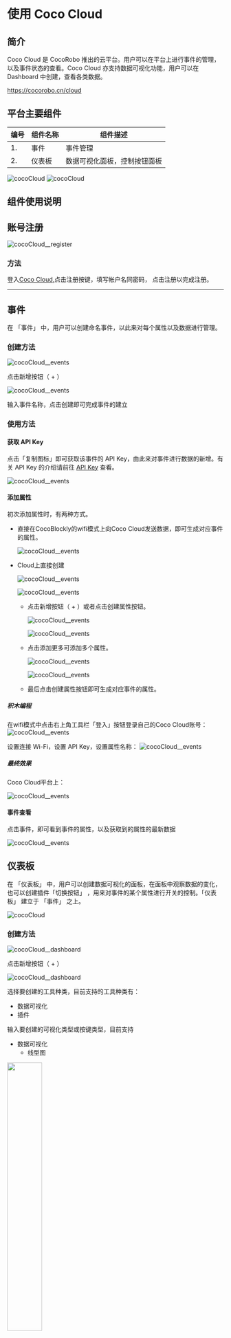 # 使用 Coco Cloud


## 简介

Coco Cloud 是 CocoRobo 推出的云平台。用户可以在平台上进行事件的管理，以及事件状态的查看。Coco Cloud 亦支持数据可视化功能，用户可以在 Dashboard 中创建，查看各类数据。

https://cocorobo.cn/cloud

## 平台主要组件


|编号 |组件名称 | 组件描述  |
|-  |-  |-  |
|1. |事件  | 事件管理 |
|2. |仪表板  | 数据可视化面板，控制按钮面板 |

![cocoCloud](../media/cocoCloud__1_cn.png)
![cocoCloud](../media/cocoCloud__2_cn.png)

## 组件使用说明

## 账号注册

![cocoCloud__register](../media/cocoCloud__register--3.png)

### 方法

登入[Coco Cloud](https://cocorobo.cn/cloud),点击注册按键，填写帐户名同密码， 点击注册以完成注册。

---

## 事件

在 「事件」 中，用户可以创建命名事件，以此来对每个属性以及数据进行管理。

### 创建方法

![cocoCloud__events](../media/cocoCloud__event_1_cn.png)

点击新增按钮（ + ）

![cocoCloud__events](../media/cocoCloud__event_2_cn.png)

输入事件名称，点击创建即可完成事件的建立

### 使用方法

#### 获取 API Key

点击「复制图标」即可获取该事件的 API Key，由此来对事件进行数据的新增。有关 API Key 的介绍请前往 [API Key](#APIKey) 查看。

![cocoCloud__events](../media/cocoCloud__event_3_cn.png)

#### 添加属性

初次添加属性时，有两种方式。

* 直接在CocoBlockly的wifi模式上向Coco Cloud发送数据，即可生成对应事件的属性。

  ![cocoCloud__events](../media/cocoCloud_property_1_cn.png)

* Cloud上直接创建

  ![cocoCloud__events](../media/cocoCloud_create_property.png)

  ![cocoCloud__events](../media/cocoCloud_create_property_1.png)

  * 点击新增按钮（ + ）或者点击创建属性按钮。

    ![cocoCloud__events](../media/cocoCloud_create_property_2.png)

    ![cocoCloud__events](../media/cocoCloud_create_property_3.png)

  * 点击添加更多可添加多个属性。

    ![cocoCloud__events](../media/cocoCloud_create_property_4.png)

    ![cocoCloud__events](../media/cocoCloud_create_property_5.png)

  * 最后点击创建属性按钮即可生成对应事件的属性。

##### 积木编程

在wifi模式中点击右上角工具栏「登入」按钮登录自己的Coco Cloud账号：
![cocoCloud__events](../media/cocoCloud_property_3_cn.png)

设置连接 Wi-Fi，设置 API Key，设置属性名称：
![cocoCloud__events](../media/cocoCloud_property_2_cn.png)

##### 最终效果

Coco Cloud平台上：

![cocoCloud__events](../media/cocoCloud_property_4_cn.png)

#### 事件查看

点击事件，即可看到事件的属性，以及获取到的属性的最新数据

![cocoCloud__events](../media/cocoCloud_property_4_cn.png)


## 仪表板

在 「仪表板」 中，用户可以创建数据可视化的面板，在面板中观察数据的变化，也可以创建插件「切换按钮」 ，用来对事件的某个属性进行开关的控制。「仪表板」 建立于 「事件」 之上。

![cocoCloud](../media/cocoCloud__2_cn.png)

### 创建方法

![cocoCloud__dashboard](../media/cocoCloud__dashboard_1_cn.png)

点击新增按钮（ + ）

![cocoCloud__dashboard](../media/cocoCloud__dashboard_2_cn.png)

选择要创建的工具种类，目前支持的工具种类有：

* 数据可视化
* 插件

输入要创建的可视化类型或按键类型，目前支持

* 数据可视化
  * 线型图
<div style="margin:0px 0 20px 0;">
<img src="../media/cocoCloud__dashboard_3_cn.png" width=40%/>
</div>

  * 区域图
  <div style="margin:0px 0 20px 0;">
  <img src="../media/cocoCloud__dashboard_5_cn.png" width=40%/>
  </div>

* 插件
  * 切换按钮
  <div style="margin:0px 0 20px 0;">
  <img src="../media/cocoCloud__dashboard_4_cn.png" width=40%/>
  </div>

选择事件的名称，选择欲观察或改变的属性，点击创建后即可看见数据的历史数据所构成的图表



## <span id="APIKey">API Key</span>

用户的唯一识别码。用户创建的每个事件都有独立且唯一的 API Key ，在「Coco Cloud 积木」中填入对应事件的 API Key 即可向该事件发送或获取属性的数据。

<div style="text-align:center;margin:0px 0 20px 0;">
<img src="../media/cocoCloud_api_1_cn.png" width=40%/>
</div>

***
<!--
## 项目一览

| 项目类型 | 项目内容 | 备注 |
| :------ | :------ | :------: |
| CocoCloud | 云端呈现环境模块数据 | [查看此处](#项目一)  |
| CocoCloud | 云端控制LED亮暗 | [查看此处](#项目二)  |
-->

## 项目
<!--
### 项目一
-->
####  项目简介 : 云端呈现环境模块数据并将数据可视化

云端呈现环境模块数据: 将数据从主控传输至 WiFi 通信模块，然后由 WiFi 通信模块传输至 Coco Cloud 云端，在 Coco Cloud 展示数据

#### 模块组装

将主控模块、WiFi 通信模块以及环境传感模块拼接在一起

> 注：必须先对主控模块和 WiFi 通信模块分别上传对应模式下的积木程序后，再将这些模块拼接在一起

<div style="text-align:center;margin:0px 0 20px 0;">
  <img src="../media/cocoCloud_project_1.jpg" width=40%/>
  </div>

#### Coco Cloud 事件创建

在 Coco Cloud 云端平台上为环境模块收集的数据创建一个事件「Environment」

![wifi__main](../media/cocoCloud_project_1_1_cn.png)

#### 主控程序预览

* 主控模式 - 设置环境积木，设置数据传输至WiFi通信模块
  程序下载： <a href="../xml/cocoCloud_project1/project1_main.xml" download >project1_main.xml</a>

![wifi__main](../media/cocoCloud_project_1_main_cn.png)

#### WiFi程序预览

* WiFi模式 - 设置连网，接收主控数据，设置「 Coco Cloud 发送积木」发起请求发送数据至云端
  程序下载： <a href="../xml/cocoCloud_project1/project1_wifi.xml" download >project1_wifi.xml</a>

> 注：编写程序时，请注意将联网积木中的 WiFi 信息和密码改成你自己要连接的

<div style="text-align:center;margin:0px 0 20px 0;">
  <img src="../media/cocoCloud_project_1_wifi_1_cn.png" width=40%/>
  </div>

![wifi__main](../media/cocoCloud_project_1_wifi_cn.png)

#### 数据可视化

在 Coco Cloud 云端平台上的「仪表板」列表中为事件「Environment」的属性依次创建可视化工具

![wifi__main](../media/cocoCloud_project_1_4_cn.png)

#### 最终效果

![wifi__main](../media/cocoCloud_project_1_2_cn.png)

![wifi__main](../media/cocoCloud_project_1_3_cn.png)

<!-- ---

### 项目二

####  项目简介 : 云端控制LED亮暗

云端控制LED亮暗: WiFi模块接收云端CocoCloud项目内开关Switch的开或关的数据，来远程控制LED的亮暗

#### 主控程序预览

* 主控 - 接收WiFi通信模块传输过来的数据，设置LED
  程序下载 <a href="../xml/cocoCloud_project2/project2_main.xml" download >project2_main.xml</a>

![wifi__main](../media/cocoCloud_project_2_main.png)

#### WiFi程序预览

* WiFi - 设置连网，设置CocoCloud接收积木发起请求，向云端获取数据，发送获取到的数据到主控
  程序下载 <a href="../xml/cocoCloud_project2/project2_wifi.xml"
  download >project2_wifi.xml</a>

![wifi__main](../media/cocoCloud_project_2_wifi.png) -->

---
更新时间：2019年8月
